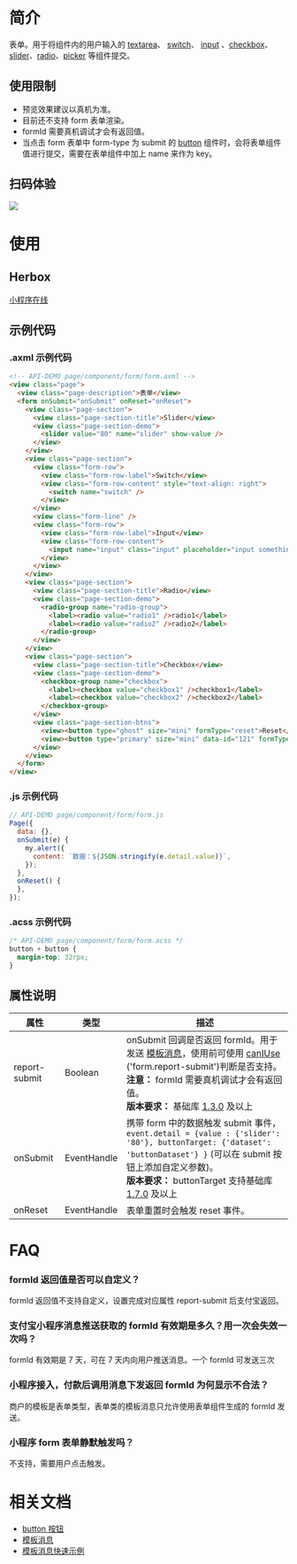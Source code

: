 
# 简介
表单。用于将组件内的用户输入的 [textarea](/mini/component/textarea)、 [switch](/mini/component/switch)、 [input](/mini/component/input) 、[checkbox](/mini/component/checkbox)、[slider](/mini/component/slider)、[radio](/mini/component/radio)、[picker](/mini/component/picker) 等组件提交。

## 使用限制

- 预览效果建议以真机为准。
- 目前还不支持 form 表单渲染。
- formId 需要真机调试才会有返回值。
- 当点击 form 表单中 form-type 为 submit 的 [button](/mini/component/button) 组件时，会将表单组件值进行提交，需要在表单组件中加上 name 来作为 key。

## 扫码体验
![](https://gw.alipayobjects.com/zos/skylark-tools/public/files/ba69acdbd15ac8dfc96755054c229a2d.png#align=left&display=inline&height=157&margin=%5Bobject%20Object%5D&originHeight=157&originWidth=127&status=done&style=none&width=127)

# 使用

## Herbox
[小程序在线]( https://herbox-embed.alipay.com/s/doc-form?theme=light&previewZoom=75&chInfo=openhome-doc )

## 示例代码

### .axml 示例代码
```html
<!-- API-DEMO page/component/form/form.axml -->
<view class="page">
  <view class="page-description">表单</view>
  <form onSubmit="onSubmit" onReset="onReset">
    <view class="page-section">
      <view class="page-section-title">Slider</view>
      <view class="page-section-demo">
        <slider value="80" name="slider" show-value />
      </view>
    </view>
    <view class="page-section">
      <view class="form-row">
        <view class="form-row-label">Switch</view>
        <view class="form-row-content" style="text-align: right">
          <switch name="switch" />
        </view>
      </view>
      <view class="form-line" />
      <view class="form-row">
        <view class="form-row-label">Input</view>
        <view class="form-row-content">
          <input name="input" class="input" placeholder="input something" />
        </view>
      </view>
    </view>
    <view class="page-section">
      <view class="page-section-title">Radio</view>
      <view class="page-section-demo">
        <radio-group name="radio-group">
          <label><radio value="radio1" />radio1</label>
          <label><radio value="radio2" />radio2</label>
        </radio-group>
      </view>
    </view>
    <view class="page-section">
      <view class="page-section-title">Checkbox</view>
      <view class="page-section-demo">
        <checkbox-group name="checkbox">
          <label><checkbox value="checkbox1" />checkbox1</label>
          <label><checkbox value="checkbox2" />checkbox2</label>
        </checkbox-group>
      </view>
      <view class="page-section-btns">
        <view><button type="ghost" size="mini" formType="reset">Reset</button></view>
        <view><button type="primary" size="mini" data-id="121" formType="submit">Submit</button></view>
      </view>
    </view>
  </form>
</view>
```

### .js 示例代码
```javascript
// API-DEMO page/component/form/form.js
Page({
  data: {},
  onSubmit(e) {
    my.alert({
      content: `数据：${JSON.stringify(e.detail.value)}`,
    });
  },
  onReset() {
  },
});
```

### .acss 示例代码
```css
/* API-DEMO page/component/form/form.acss */
button + button {
  margin-top: 32rpx;
}
```

## 属性说明
| **属性** | **类型** | **描述** |
| --- | --- | --- |
| report-submit | Boolean | onSubmit 回调是否返回 formId。用于发送 [模板消息](/mini/introduce/message)，使用前可使用 [canIUse](/mini/api/can-i-use) ('form.report-submit')判断是否支持。<br />**注意：** formId 需要真机调试才会有返回值。<br />**版本要求：** 基础库 [1.3.0](/mini/framework/compatibility) 及以上 |
| onSubmit | EventHandle | 携带 form 中的数据触发 submit 事件，`event.detail = {value : {'slider': '80'}, buttonTarget: {'dataset': 'buttonDataset'} }` (可以在 submit 按钮上添加自定义参数)。<br />**版本要求：** buttonTarget 支持基础库 [1.7.0](/mini/framework/compatibility)  及以上 |
| onReset | EventHandle | 表单重置时会触发 reset 事件。 |


# FAQ

### formId 返回值是否可以自定义？
formId 返回值不支持自定义，设置完成对应属性 report-submit 后支付宝返回。

### 支付宝小程序消息推送获取的 formId 有效期是多久？用一次会失效一次吗？
formId 有效期是 7 天，可在 7 天内向用户推送消息。一个 formId 可发送三次

### 小程序接入，付款后调用消息下发返回 formId 为何显示不合法？
商户的模板是表单类型，表单类的模板消息只允许使用表单组件生成的 formId 发送。

### 小程序 form 表单静默触发吗？
不支持，需要用户点击触发。

# 相关文档

- [button 按钮](/mini/component/button)<br />
- [模板消息](https://opendocs.alipay.com/mini/introduce/message)<br />
- [模板消息快速示例](https://opendocs.alipay.com/mini/quick-example/template-message)<br />
